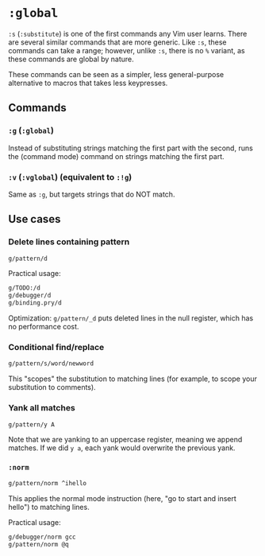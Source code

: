 # `:global`

`:s` (`:substitute`) is one of the first commands any Vim user learns. There are several similar commands that are more generic. Like `:s`, these commands can take a range; however, unlike `:s`, there is no `%` variant, as these commands are global by nature.

These commands can be seen as a simpler, less general-purpose alternative to macros that takes less keypresses.

## Commands

### `:g` (`:global`)

Instead of substituting strings matching the first part with the second, runs the (command mode) command on strings matching the first part.

### `:v` (`:vglobal`) (equivalent to `:!g`)

Same as `:g`, but targets strings that do NOT match.

## Use cases

### Delete lines containing pattern

```sh
g/pattern/d
```

Practical usage:

```sh
g/TODO:/d
g/debugger/d
g/binding.pry/d
```

Optimization: `g/pattern/_d` puts deleted lines in the null register, which has no performance cost.

### Conditional find/replace

```sh
g/pattern/s/word/newword
```

This "scopes" the substitution to matching lines (for example, to scope your substitution to comments).

### Yank all matches

```sh
g/pattern/y A
```

Note that we are yanking to an uppercase register, meaning we append matches. If we did `y a`, each yank would overwrite the previous yank.

### `:norm`

```sh
g/pattern/norm ^ihello
```

This applies the normal mode instruction (here, "go to start and insert hello") to matching lines.

Practical usage:

```sh
g/debugger/norm gcc
g/pattern/norm @q
```

